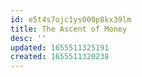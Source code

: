 ```yaml
---
id: e5t4s7ojc1ys000p8kx39lm
title: The Ascent of Money
desc: ''
updated: 1655511325191
created: 1655511320238
---
```


